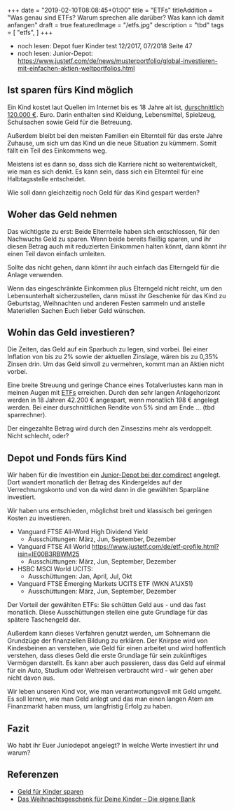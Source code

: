 +++
date = "2019-02-10T08:08:45+01:00"
title = "ETFs"
titleAddition = "Was genau sind ETFs? Warum sprechen alle darüber? Was kann ich damit anfangen"
draft = true
featuredImage = "/etfs.jpg"
description = "tbd"
tags = [
    "etfs",
]
+++

- noch lesen: Depot fuer Kinder test 12/2017, 07/2018 Seite 47
- noch lesen: Junior-Depot: https://www.justetf.com/de/news/musterportfolio/global-investieren-mit-einfachen-aktien-weltportfolios.html

## Ist sparen fürs Kind möglich

Ein Kind kostet laut Quellen im Internet bis es 18 Jahre alt ist, [durschnittlich 120.000 €](https://www.familie.de/eltern/wie-viel-kosten-kinder-536481.html "durschnittlich 120.000 €"). Euro. Darin enthalten sind
Kleidung, Lebensmittel, Spielzeug, Schulsachen sowie Geld für die Betreuung.

Außerdem bleibt bei den meisten Familien ein Elternteil für das erste Jahre Zuhause,  um sich um das Kind un die neue
Situation zu kümmern. Somit fällt ein Teil des Einkommens weg.

Meistens ist es dann so, dass sich die Karriere nicht so weiterentwickelt, wie man es sich denkt. Es kann sein, dass
sich ein Elternteil für eine Halbtagsstelle entscheidet.

Wie soll dann gleichzeitig noch Geld für das Kind gespart werden?


## Woher das Geld nehmen

Das wichtigste zu erst: Beide Elternteile haben sich entschlossen, für den Nachwuchs Geld zu sparen.
Wenn beide bereits fleißig sparen, und ihr diesen Betrag auch mit reduzierten Einkommen halten könnt, dann könnt ihr einen Teil davon einfach
umleiten.


Sollte das nicht gehen, dann könnt ihr auch einfach das Elterngeld für die Anlage verwenden.


Wenn das eingeschränkte Einkommen plus Elterngeld nicht reicht, um den Lebensunterhalt sicherzustellen, dann müsst ihr
Geschenke für das Kind zu Geburtstag, Weihnachten und anderen Festen sammeln und anstelle Materiellen Sachen Euch lieber
Geld wünschen.


## Wohin das Geld investieren?

Die Zeiten, das Geld auf ein Sparbuch zu legen, sind vorbei. Bei einer Inflation von bis zu 2% sowie der aktuellen
Zinslage, wären bis zu 0,35% Zinsen drin. Um das Geld sinvoll zu vermehren, kommt man an Aktien nicht vorbei.


Eine breite Streuung und geringe Chance eines Totalverlustes kann man in meinen Augen mit [ETFs](/etf "ETFs") erreichen.
Durch den sehr langen Anlagehorizont werden in 18 Jahren 42.200 € angespart, wenn monatlich 198 € angelegt werden.
Bei einer durschnittlichen Rendite von 5% sind am Ende ... (tbd sparrechner).

Der eingezahlte Betrag wird durch den Zinseszins mehr als verdoppelt.  Nicht schlecht, oder?


## Depot und Fonds fürs Kind

Wir haben für die Investition ein [Junior-Depot bei der comdirect](tbd "Junior-Depot bei der comdirect") angelegt.
Dort wandert monatlich der Betrag des Kindergeldes auf der Verrechnungskonto und von da wird dann in die gewählten
Sparpläne investiert.

Wir haben uns entschieden, möglichst breit und klassisch bei geringen Kosten zu investieren.

- Vanguard FTSE All-Word High Dividend Yield
  - Ausschüttungen: März, Jun, September, Dezember
- Vanguard FTSE All World https://www.justetf.com/de/etf-profile.html?isin=IE00B3RBWM25
  - Ausschüttungen: März, Jun, September, Dezember
- HSBC MSCI World UCITS:
  - Ausschüttungen: Jan, April, Jul, Okt
- Vanguard FTSE Emerging Markets UCITS ETF (WKN A1JX51)
  - Ausschüttungen: März, Jun, September, Dezember

Der Vorteil der gewählten ETFs: Sie schütten Geld aus - und das fast monatlich. Diese Ausschüttungen stellen eine gute
Grundlage für das spätere Taschengeld dar.

Außerdem kann dieses Verfahren genutzt werden, um Sohnemann die Grundzüge der finanziellen Bildung zu erklären. Der
Knirpse wird von Kindesbeinen an verstehen, wie Geld für einen arbeitet und wird hoffentlich verstehen, dass dieses Geld
die erste Grundlage für sein zukünftiges Vermögen darstellt. Es kann aber auch passieren, dass das Geld auf einmal für
ein Auto, Studium oder Weltreisen verbraucht wird - wir gehen aber nicht davon aus.

Wir leben unseren Kind vor, wie man verantwortungsvoll mit Geld umgeht. Es soll lernen, wie man Geld anlegt und das man
einen langen Atem am Finanzmarkt haben muss, um langfristig Erfolg zu haben.


## Fazit


Wo habt ihr Euer Juniodepot angelegt? In welche Werte investiert ihr und warum?


## Referenzen

- [Geld für Kinder sparen](https://beziehungs-investoren.de/geld-fuer-kinder-sparen/ "Geld für Kinder sparen")
- [Das Weihnachtsgeschenk für Deine Kinder – Die eigene Bank](https://freiheitsmaschine.com/2017/12/19/weihnachtsgeschenk-fuer-deine-kinder-die-eigene-bank/ "Das Weihnachtsgeschenk für Deine Kinder – Die eigene Bank")

